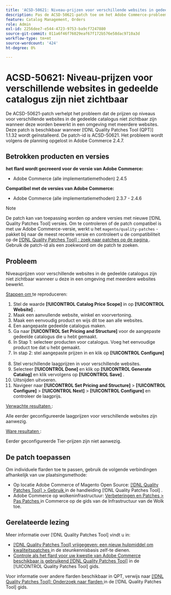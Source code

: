 ```yaml
---
title: 'ACSD-50621: Niveau-prijzen voor verschillende websites in gedeelde catalogus zijn niet zichtbaar'
description: Pas de ACSD-50621-patch toe om het Adobe Commerce-probleem op te lossen, waarbij de prijzen op niveaus voor verschillende websites in de gedeelde catalogus niet zichtbaar zijn wanneer u ze bewerkt in een omgeving met meerdere websites.
feature: Catalog Management, Orders
role: Admin
exl-id: 2256dee7-e544-4723-9753-ba9cf7247880
source-git-commit: 011a6f46f76029eaf67f172b576e58dac9710a3d
workflow-type: tm+mt
source-wordcount: '424'
ht-degree: 0%

---
```


# ACSD-50621: Niveau-prijzen voor verschillende websites in gedeelde catalogus zijn niet zichtbaar

De ACSD-50621-patch verhelpt het probleem dat de prijzen op niveaus voor verschillende websites in de gedeelde catalogus niet zichtbaar zijn wanneer deze worden bewerkt in een omgeving met meerdere websites. Deze patch is beschikbaar wanneer [!DNL Quality Patches Tool (QPT)] 1.1.32 wordt geïnstalleerd. De patch-id is ACSD-50621. Het probleem wordt volgens de planning opgelost in Adobe Commerce 2.4.7.

## Betrokken producten en versies

**het flard wordt gecreeerd voor de versie van Adobe Commerce:**

* Adobe Commerce (alle implementatiemethoden) 2.4.5

**Compatibel met de versies van Adobe Commerce:**

* Adobe Commerce (alle implementatiemethoden) 2.3.7 - 2.4.6

>[!NOTE]
>
>De patch kan van toepassing worden op andere versies met nieuwe [!DNL Quality Patches Tool] versies. Om te controleren of de patch compatibel is met uw Adobe Commerce-versie, werkt u het `magento/quality-patches` -pakket bij naar de meest recente versie en controleert u de compatibiliteit op de [[!DNL Quality Patches Tool] : zoek naar patches op de pagina ](https://experienceleague.adobe.com/tools/commerce-quality-patches/index.html?lang=nl-NL) . Gebruik de patch-id als een zoekwoord om de patch te zoeken.

## Probleem

Niveauprijzen voor verschillende websites in de gedeelde catalogus zijn niet zichtbaar wanneer u deze in een omgeving met meerdere websites bewerkt.

<u> Stappen om </u> te reproduceren:

1. Stel de waarde **[!UICONTROL Catalog Price Scope]** in op **[!UICONTROL Website]** .
1. Maak een aanvullende website, winkel en voorvertoning.
1. Maak een eenvoudig product en wijs dit toe aan alle websites.
1. Een aangepaste gedeelde catalogus maken.
1. Ga naar **[!UICONTROL Set Pricing and Structure]** voor de aangepaste gedeelde catalogus die u hebt gemaakt.
1. In Stap 1: selecteer producten voor catalogus. Voeg het eenvoudige product toe dat u hebt gemaakt.
1. In stap 2: stel aangepaste prijzen in en klik op **[!UICONTROL Configure]** .
1. Stel verschillende laagprijzen in voor verschillende websites.
1. Selecteer **[!UICONTROL Done]** en klik op **[!UICONTROL Generate Catalog]** en klik vervolgens op **[!UICONTROL Save]** .
1. Uitsnijden uitvoeren.
1. Navigeer naar **[!UICONTROL Set Pricing and Structure]** > **[!UICONTROL Configure]** > **[!UICONTROL Next]** > **[!UICONTROL Configure]** en controleer de laagprijs.

<u> Verwachte resultaten </u>:

Alle eerder geconfigureerde laagprijzen voor verschillende websites zijn aanwezig.

<u> Ware resultaten </u>:

Eerder geconfigureerde Tier-prijzen zijn niet aanwezig.

## De patch toepassen

Om individuele flarden toe te passen, gebruik de volgende verbindingen afhankelijk van uw plaatsingsmethode:

* Op locatie Adobe Commerce of Magento Open Source: [[!DNL Quality Patches Tool] > Gebruik ](/help/tools/quality-patches-tool/usage.md) in de handleiding [!DNL Quality Patches Tool] .
* Adobe Commerce op wolkeninfrastructuur: [ Verbeteringen en Patches > Pas Patches ](https://experienceleague.adobe.com/docs/commerce-cloud-service/user-guide/develop/upgrade/apply-patches.html?lang=nl-NL) in Commerce op de gids van de Infrastructuur van de Wolk toe.

## Gerelateerde lezing

Meer informatie over [!DNL Quality Patches Tool] vindt u in:

* [[!DNL Quality Patches Tool]  vrijgegeven: een nieuw hulpmiddel om kwaliteitspatches ](https://experienceleague.adobe.com/nl/docs/commerce-operations/tools/quality-patches-tool/quality-patches-tool-to-self-serve-quality-patches) in de steunkennisbasis zelf-te dienen.
* [ Controle als het flard voor uw kwestie van Adobe Commerce beschikbaar is gebruikend  [!DNL Quality Patches Tool]](/help/tools/quality-patches-tool/patches-available-in-qpt/check-patch-for-magento-issue-with-magento-quality-patches.md) in de [!UICONTROL Quality Patches Tool] gids.


Voor informatie over andere flarden beschikbaar in QPT, verwijs naar [[!DNL Quality Patches Tool]: Onderzoek naar flarden ](https://experienceleague.adobe.com/tools/commerce-quality-patches/index.html?lang=nl-NL) in de [!DNL Quality Patches Tool] gids.
